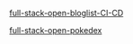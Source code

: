 [full-stack-open-bloglist-CI-CD](https://github.com/SpLiYvIiI/full-stack-open-bloglist-CI-CD)




[full-stack-open-pokedex](https://github.com/SpLiYvIiI/full-stack-open-pokedex)
